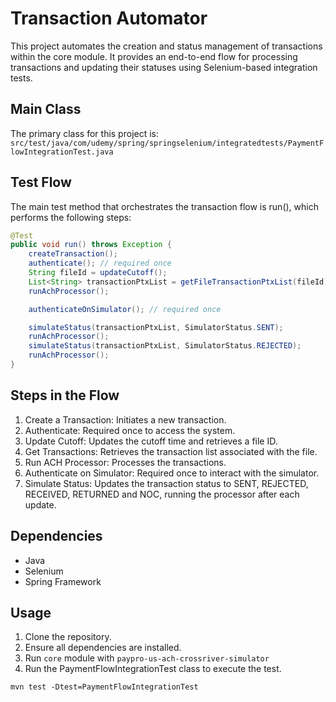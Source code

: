 
# Transaction Automator

This project automates the creation and status management of transactions within the core module. It provides an end-to-end flow for processing transactions and updating their statuses using Selenium-based integration tests.

## Main Class

The primary class for this project is:
`src/test/java/com/udemy/spring/springselenium/integratedtests/PaymentFlowIntegrationTest.java`

## Test Flow

The main test method that orchestrates the transaction flow is run(), which performs the following steps:
```java
@Test
public void run() throws Exception {
    createTransaction();
    authenticate(); // required once
    String fileId = updateCutoff();
    List<String> transactionPtxList = getFileTransactionPtxList(fileId);
    runAchProcessor();

    authenticateOnSimulator(); // required once

    simulateStatus(transactionPtxList, SimulatorStatus.SENT);
    runAchProcessor();
    simulateStatus(transactionPtxList, SimulatorStatus.REJECTED);
    runAchProcessor();
}
```

## Steps in the Flow

1. Create a Transaction: Initiates a new transaction.
2. Authenticate: Required once to access the system.
3. Update Cutoff: Updates the cutoff time and retrieves a file ID.
4. Get Transactions: Retrieves the transaction list associated with the file.
5. Run ACH Processor: Processes the transactions.
6. Authenticate on Simulator: Required once to interact with the simulator.
7. Simulate Status: Updates the transaction status to SENT, REJECTED, RECEIVED, RETURNED and NOC, running the processor after each update.

## Dependencies

- Java
- Selenium
- Spring Framework

## Usage

1. Clone the repository.
2. Ensure all dependencies are installed.
3. Run `core` module with `paypro-us-ach-crossriver-simulator`
3. Run the PaymentFlowIntegrationTest class to execute the test.

`mvn test -Dtest=PaymentFlowIntegrationTest`
